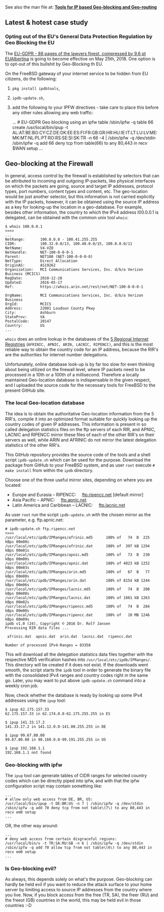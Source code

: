 See also the man file at: [**Tools for IP based Geo-blocking and Geo-routing**](https://cyclaero.github.io/ipdb/)

## Latest & hotest case study

### Opting out of the EU's General Data Protection Regulation by Geo Blocking the EU

The [EU-GDPR - 88 pages of the lawyers finest, compressed by 9.6 pt EUAlbertina](https://eur-lex.europa.eu/legal-content/EN/TXT/PDF/?uri=CELEX:32016R0679) is going to become effective on May 25th, 2018. One option is to opt-out of this bullshit by Geo-Blocking th EU.

On the FreeBSD gateway of your internet service to be hidden from EU citizens, do the following:
1. `pkg install ipdbtools`,
2. `ipdb-update.sh`,
3. add the following to your IPFW directives - take care to place this before any other rules allowing any web traffic: 

    ...
    &#35; EU-GDPR Geo blocking using an ipfw table
    /sbin/ipfw -q table 66 create
    /usr/local/bin/ipup -t AL:AT:BE:BG:CY:CZ:DE:DK:EE:ES:FI:FR:GB:GR:HR:HU:IE:IT:LT:LU:LV:ME:MK:MT:NL:PL:PT:RO:RS:SE:SI:SK:TR -n 66 -4 | /sbin/ipfw -q /dev/stdin
    /sbin/ipfw -q add 66 deny tcp from table\(66\) to any 80,443 in recv $WAN setup
    ...


## Geo-blocking at the Firewall

In general, access control by the firewall is established by selectors that can be attributed to incoming and outgoing IP-packets, like physical interfaces on which the packets are going, source and target IP addresses, protocol types, port numbers, content types and content, etc. The geo-location would be just another selector, but this information is not carried explicitly with the IP packets, however, it can be obtained using the source IP address as a key for looking-up the location in a geo-database. For example, besides other information, the country to which the IPv4 address I00.0.0.1 is delegated, can be obtained with the common unix tool `whois`:

    $ whois 100.0.0.1
    >>>>
    ...
    NetRange:       100.0.0.0 - 100.41.255.255
    CIDR:           100.32.0.0/13, 100.40.0.0/15, 100.0.0.0/11
    NetName:        V4-VZO
    NetHandle:      NET-100-0-0-0-1
    Parent:         NET100 (NET-100-0-0-0-0)
    NetType:        Direct Allocation
    OriginAS:       AS19262
    Organization:   MCI Communications Services, Inc. d/b/a Verizon Business (MCICS)
    RegDate:        2010-12-28
    Updated:        2016-05-17
    Ref:            https://whois.arin.net/rest/net/NET-100-0-0-0-1

    OrgName:        MCI Communications Services, Inc. d/b/a Verizon Business
    OrgId:          MCICS
    Address:        22001 Loudoun County Pkwy
    City:           Ashburn
    StateProv:      VA
    PostalCode:     20147
    Country:        US
    ...

`whois` does an online lookup in the databases of the [5 Regional Internet Registries](https://en.wikipedia.org/wiki/Regional_Internet_registry) (`AFRINIC, APNIC, ARIN, LACNIC, RIPENCC)`, and this is the most reliable way to obtain the country code for an IP address, because the RIR's are the authorities for internet number delegations.

Unfortunately, online database look-up is by far too slow for even thinking about being utilized on the firewall level, where IP packets need to be processed in a 10th or a 100th of a millisecond. Therefore a locally maintained Geo-location database is indispensable in the given respect, and I uploaded the source code for the necessary tools for FreeBSD to the present GitHub site.

### The local Geo-location database

The idea is to obtain the authoritative Geo-location information from the 5 RIR's, compile it into an optimized format suitable for quickly looking up the country codes of given IP addresses. This information is present in so called delegation statistics files on the ftp servers of each RIR, and APNIC, LACNIC and RIPENCC mirror these files of each of the other RIR's on their servers as well, while ARIN and AFRINIC do not mirror the latest delegation statistics of the other RIR's.

This GitHub repository provides the source code of the tools and a shell script `ipdb-update.sh` which can be used for the purpose. Download the package from GitHub to your FreeBSD system, and as user `root` execute `# make install` from within the `ipdb` directory.

Choose one of the three useful mirror sites, depending on where you are located:

-   Europe and Eurasia – RIPENCC:     [ftp.ripencc.net](ftp://ftp.ripencc.net) [default mirror]
-   Asia Pacific – APNIC:     [ftp.apnic.net](ftp://ftp.apnic.net)
-   Latin America and Caribbean – LACNIC:     [ftp.lacnic.net](ftp://ftp.lacnic.net)

As user `root` run the script `ipdb-update.sh` with the chosen mirror as the parameter, e.g. ftp.apnic.net:

    # ipdb-update.sh ftp.ripencc.net
    >>>>
    /usr/local/etc/ipdb/IPRanges/afrinic.md5      100% of   74  B  225 kBps 00m00s
    /usr/local/etc/ipdb/IPRanges/afrinic.dat      100% of  397 kB 1294 kBps 00m01s
    /usr/local/etc/ipdb/IPRanges/apnic.md5        100% of   73  B  230 kBps 00m00s
    /usr/local/etc/ipdb/IPRanges/apnic.dat        100% of 4023 kB 1252 kBps 00m03s
    /usr/local/etc/ipdb/IPRanges/arin.md5         100% of   67  B   77 kBps 00m00s
    /usr/local/etc/ipdb/IPRanges/arin.dat         100% of 8154 kB 1244 kBps 00m06s
    /usr/local/etc/ipdb/IPRanges/lacnic.md5       100% of   74  B  208 kBps 00m00s
    /usr/local/etc/ipdb/IPRanges/lacnic.dat       100% of 1861 kB 1263 kBps 00m02s
    /usr/local/etc/ipdb/IPRanges/ripencc.md5      100% of   74  B  284 kBps 00m00s
    /usr/local/etc/ipdb/IPRanges/ripencc.dat      100% of   10 MB 1246 kBps 00m09s
    ipdb v1.0 (24), Copyright © 2016 Dr. Rolf Jansen
    Processing RIR data files ...

     afrinic.dat  apnic.dat  arin.dat  lacnic.dat  ripencc.dat 

    Number of processed IPv4-Ranges = 83358

This will download all the delegation statistics data files together with the respective MD5 verification hashes into `/usr/local/etc/ipdb/IPRanges/`. This directory will be created if it does not exist. If the downloads went smooth, the script starts the `ipdb` tool in order to generate the binary file with the consolidated IPv4 ranges and country codes right in the same go. Later, you may want to put above `ipdb-update.sh` command into a weekly cron job.

Now, check whether the database is ready by looking up some IPv4 addresses using the `ipup` tool:

    $ ipup 62.175.157.33
    62.175.157.33 in 62.174.0.0-62.175.255.255 in ES

    $ ipup 141.33.17.2
    141.33.17.2 in 141.12.0.0-141.80.255.255 in DE

    $ ipup 99.67.80.80
    99.67.80.80 in 98.160.0.0-99.191.255.255 in US

    $ ipup 192.168.1.1
    192.168.1.1 not found

### Geo-blocking with ipfw

The `ipup` tool can generate tables of CIDR ranges for selected country codes which can be directly piped into ipfw, and with that the ipfw configuration script may contain something like:

    ...
    # allow only web access from DE, BR, US:
    /usr/local/bin/ipup -t DE:BR:US -n 7 | /sbin/ipfw -q /dev/stdin
    /sbin/ipfw -q add 70 deny tcp from not table\(7\) to any 80,443 in recv em0 setup
    ...

OR, the other way around:

    ...
    # deny web access from certain disgraceful regions:
    /usr/local/bin/v -t TR:SA:RU:GB -n 6 | /sbin/ipfw -q /dev/stdin
    /sbin/ipfw -q add 70 allow tcp from not table\(6\) to any 80,443 in recv em0 setup
    ...

### Is Geo-blocking evil?

As always, this depends solely on what's the purpose. Geo-blocking can hardly be held evil if you want to reduce the attack surface to your home server by limiting access to source IP addresses from the country where you live. Now, if you block access from the free (TR, SA), the freer (RU) and the freest (GB) countries in the world, this may be held evil in those countries :-D
